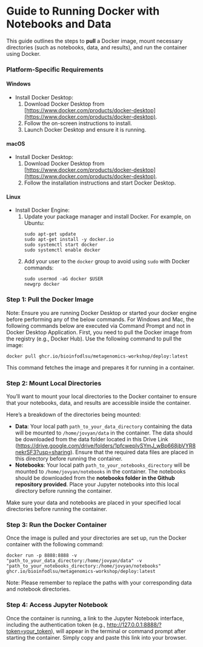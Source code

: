 # Guide to Running Docker with Notebooks and Data

This guide outlines the steps to **pull** a Docker image, mount necessary directories (such as notebooks, data, and results), and run the container using Docker.

### Platform-Specific Requirements

#### Windows
- Install Docker Desktop:
  1. Download Docker Desktop from [https://www.docker.com/products/docker-desktop](https://www.docker.com/products/docker-desktop).
  2. Follow the on-screen instructions to install.
  3. Launch Docker Desktop and ensure it is running.

#### macOS
- Install Docker Desktop:
  1. Download Docker Desktop from [https://www.docker.com/products/docker-desktop](https://www.docker.com/products/docker-desktop).
  2. Follow the installation instructions and start Docker Desktop.

#### Linux
- Install Docker Engine:
  1. Update your package manager and install Docker. For example, on Ubuntu:
     ```
     sudo apt-get update
     sudo apt-get install -y docker.io
     sudo systemctl start docker
     sudo systemctl enable docker
     ```
  2. Add your user to the `docker` group to avoid using `sudo` with Docker commands:
     ```
     sudo usermod -aG docker $USER
     newgrp docker
     ```

### Step 1: Pull the Docker Image
Note: Ensure you are running Docker Desktop or started your docker engine before performing any of the below commands. For Windows and Mac, the following commands below are executed via Command Prompt and not in
Docker Desktop Application.
First, you need to pull the Docker image from the registry (e.g., Docker Hub). Use the following command to pull the image:

`docker pull ghcr.io/bioinfodlsu/metagenomics-workshop/deploy:latest`

This command fetches the image and prepares it for running in a container.

### Step 2: Mount Local Directories

You’ll want to mount your local directories to the Docker container to ensure that your notebooks, data, and results are accessible inside the container.

Here’s a breakdown of the directories being mounted:
- **Data**: Your local path `path_to_your_data_directory` containing the data will be mounted to  `/home/jovyan/data` in the container. The data should be downloaded from the data folder located in this Drive Link (https://drive.google.com/drive/folders/1pfcwepIvSYmJ_wBp668jbVYR8nekrSF3?usp=sharing). Ensure that the required data files are placed in this directory before running the container.
- **Notebooks**: Your local path `path_to_your_notebooks_directory` will be mounted to `/home/jovyan/notebooks` in the container. The notebooks should be downloaded from the **notebooks folder in the Github repository provided**. Place your Jupyter notebooks into this local directory before running the container.

Make sure your data and notebooks are placed in your specified local directories before running the container.

### Step 3: Run the Docker Container

Once the image is pulled and your directories are set up, run the Docker container with the following command:
```
docker run -p 8888:8888 -v "path_to_your_data_directory:/home/jovyan/data" -v "path_to_your_notebooks_directory:/home/jovyan/notebooks" ghcr.io/bioinfodlsu/metagenomics-workshop/deploy:latest
```

Note: Please remember to replace the paths with your corresponding data and notebook directories.

### Step 4: Access Jupyter Notebook

Once the container is running, a link to the Jupyter Notebook interface, including the authentication token (e.g., http://127.0.0.1:8888/?token=your_token), will appear in the terminal or command prompt after starting the container. Simply copy and paste this link into your browser.



